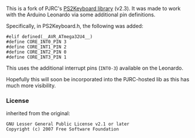 This is a fork of PJRC's [PS2Keyboard library](http://www.pjrc.com/teensy/td_libs_PS2Keyboard.html) (v2.3).
It was made to work with the Arduino Leonardo via some additional pin definitions.

Specifically, in PS2Keyboard.h, the following was added:

```
#elif defined(__AVR_ATmega32U4__)
#define CORE_INT0_PIN 3
#define CORE_INT1_PIN 2
#define CORE_INT2_PIN 0
#define CORE_INT3_PIN 1
```

This uses the additional interrupt pins (`INT0-3`) available on the Leonardo.

Hopefully this will soon be incorporated into the PJRC-hosted lib as this has much more visibility.


### License
inherited from the original:

```
GNU Lesser General Public License v2.1 or later
Copyright (c) 2007 Free Software Foundation
```
